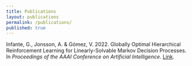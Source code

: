 ```yaml
---
title: Publications
layout: publications
permalink: /publications/
published: true
---
```


Infante, G., Jonsson, A. & Gómez, V. 2022. Globally Optimal Hierarchical Reinforcement Learning for Linearly-Solvable Markov Decision Processes. In <em> Proceedings of the AAAI Conference on Artificial Intelligence</em>. [Link](https://arxiv.org/pdf/2106.15380.pdf).
